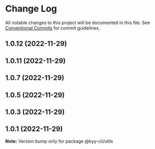 # Change Log

All notable changes to this project will be documented in this file.
See [Conventional Commits](https://conventionalcommits.org) for commit guidelines.

## 1.0.12 (2022-11-29)



## 1.0.11 (2022-11-29)



## 1.0.7 (2022-11-29)



## 1.0.5 (2022-11-29)



## 1.0.3 (2022-11-29)



## 1.0.1 (2022-11-29)

**Note:** Version bump only for package @kyy-cli/utils
